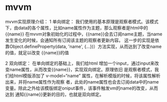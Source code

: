 # mvvm

mvvm实现原理介绍：
1 单向绑定：
  我们使用的基本原理是观察者模式。该模式下，由data的各个属性，比如name属性作为主题，那么观察者是html中的{{name}}
  在mvvm对象初始化的过程中，{{name}}会去订阅name主题，当name 发生变化的时候，会通知所有订阅该主题的观察者更新内容。
  这一步的实现是依靠Object.defineProperty(data, 'name', {...})）方法实现，从而达到了改变name的值，就足以改变
  {{name}}的值

2 双向绑定：
  在单向绑定的基础上，我们给html 增加一个input，通过input来改变name属性，从而改变{{name}}，实现双向绑定。原理依旧
  是观察者模式，我们给html模版添加了 v-model=“name” 属性，在解析模版的时候，将该属性解析出来，并将name属性作为观察
  者，此处的name属性也会去订阅data中的name变量。除此之外给该模版绑定oniput事件，该事件触发vm的name的改变，从而达到
  通知{{name}}更新的目的，也就是双向绑定。
  
